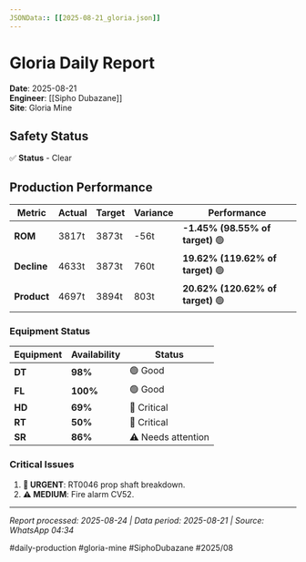 ```yaml
---
JSONData:: [[2025-08-21_gloria.json]]
---
```


# Gloria Daily Report
**Date**: 2025-08-21  
**Engineer**: [[Sipho Dubazane]]  
**Site**: Gloria Mine  

## Safety Status
✅ **Status** - Clear

## Production Performance
| Metric | Actual | Target | Variance | Performance |
|--------|--------|----------|----------|-------------|
| **ROM** | 3817t | 3873t | -56t | **-1.45% (98.55% of target)** 🟢 |
| **Decline** | 4633t | 3873t | 760t | **19.62% (119.62% of target)** 🟢 |
| **Product** | 4697t | 3894t | 803t | **20.62% (120.62% of target)** 🟢 |

### Equipment Status
| Equipment | Availability | Status |
|-----------|-------------|---------|
| **DT** | **98%** | 🟢 Good |
| **FL** | **100%** | 🟢 Good |
| **HD** | **69%** | 🔴 Critical |
| **RT** | **50%** | 🔴 Critical |
| **SR** | **86%** | ⚠️ Needs attention |

### Critical Issues
1. **🔴 URGENT**: RT0046 prop shaft breakdown.
2. **⚠️ MEDIUM**: Fire alarm CV52.

---
*Report processed: 2025-08-24 | Data period: 2025-08-21 | Source: WhatsApp 04:34*

#daily-production #gloria-mine #SiphoDubazane #2025/08
